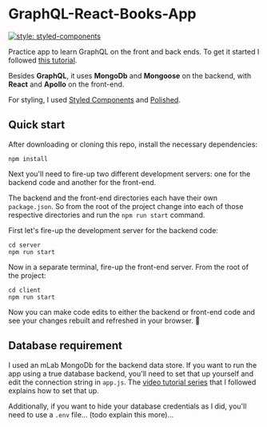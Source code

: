 # GraphQL-React-Books-App
[![style: styled-components](https://img.shields.io/badge/style-%F0%9F%92%85%20styled--components-orange.svg?colorB=daa357&colorA=db748e)](https://github.com/styled-components/styled-components)

Practice app to learn GraphQL on the front and back ends.  To get it started I followed [this tutorial](https://www.youtube.com/watch?v=ed8SzALpx1Q).

Besides **GraphQL**, it uses **MongoDb** and **Mongoose** on the backend, with **React** and **Apollo** on the front-end.

For styling, I used [Styled Components](https://www.styled-components.com/) and [Polished](https://polished.js.org/).

Quick start
-----------
After downloading or cloning this repo, install the necessary dependencies:
```
npm install
```

Next you'll need to fire-up two different development servers: one for the backend code and another for the front-end.

The backend and the front-end directories each have their own `package.json`.  So from the root of the project change into each of those respective directories and run the `npm run start` command.

First let's fire-up the development server for the backend code:
```
cd server
npm run start
```
Now in a separate terminal, fire-up the front-end server.  From the root of the project:
```
cd client
npm run start
```
Now you can make code edits to either the backend or front-end code and see your changes rebuilt and refreshed in your browser. 🙌

Database requirement
--------------------
I used an mLab MongoDb for the backend data store.  If you want to run the app using a true database backend, you'll need to set that up yourself and edit the connection string in `app.js`.  The [video tutorial series]((https://www.youtube.com/watch?v=ed8SzALpx1Q)) that I followed explains how to set that up.

Additionally, if you want to hide your database credentials as I did, you'll need to use a `.env` file... (todo explain this more)...




